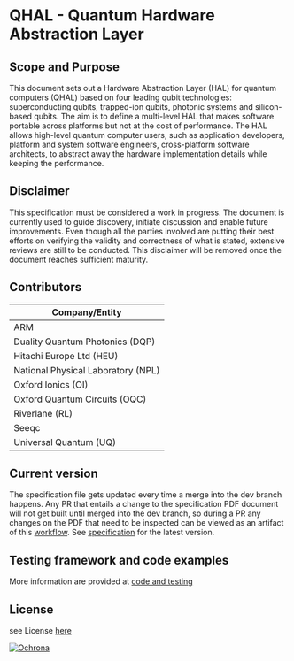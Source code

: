 # QHAL - Quantum Hardware Abstraction Layer

## Scope and Purpose

This document sets out a Hardware Abstraction Layer (HAL) 
for quantum computers (QHAL) based on four leading qubit technologies: 
superconducting qubits, trapped-ion qubits, photonic systems
and silicon-based qubits. 
The aim is to define a multi-level HAL that makes software portable 
across platforms but not at the cost of performance. 
The HAL allows high-level quantum computer users, such as application 
developers, platform and system software engineers, cross-platform 
software architects, to abstract away the hardware implementation details 
while keeping the performance.

## Disclaimer

This specification must be considered a work in progress. 
The document is currently used to guide discovery, initiate discussion 
and enable future improvements. Even though all the parties involved 
are putting their best efforts on verifying the validity and correctness 
of what is stated, extensive reviews are still to be conducted.
This disclaimer will be removed once the document reaches sufficient maturity.

## Contributors

| Company/Entity                    |
| --------------------------------- |
| ARM                               |
| Duality Quantum Photonics (DQP)   |
| Hitachi Europe Ltd        (HEU)   |
| National Physical Laboratory (NPL)|
| Oxford Ionics (OI)                |
| Oxford Quantum Circuits (OQC)     |
| Riverlane (RL)                    |
| Seeqc                             |
| Universal Quantum (UQ)            |

## Current version

The specification file gets updated every time a merge into the dev branch happens.
Any PR that entails a change to the specification PDF document will not get built
until merged into the dev branch, so during a PR any changes on the PDF that need
to be inspected can be viewed as an artifact of this [workflow](https://github.com/riverlane/QHAL_internal/actions/workflows/specs_merge_pdf_build_check.yml).
See [specification](specifications.pdf) for the latest version. 

## Testing framework and code examples

More information are provided at [code and testing](code_and_testing.md)


## License 

see License [here](LICENSE)

[![Ochrona](https://img.shields.io/badge/secured_by-ochrona-blue)](https://ochrona.dev)

